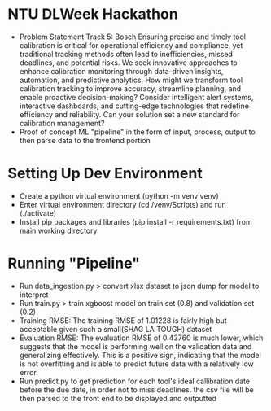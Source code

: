# NTU DLWeek Hackathon 

- Problem Statement Track 5: Bosch
Ensuring precise and timely tool calibration is critical for operational efficiency and compliance, yet traditional tracking methods often lead to inefficiencies, missed deadlines, and potential risks. We seek innovative approaches to enhance calibration monitoring through data-driven insights, automation, and predictive analytics.
How might we transform tool calibration tracking to improve accuracy, streamline planning, and enable proactive decision-making? Consider intelligent alert systems, interactive dashboards, and cutting-edge technologies that redefine efficiency and reliability.
Can your solution set a new standard for calibration management?
- Proof of concept ML "pipeline" in the form of input, process, output to then parse data to the frontend portion

# Setting Up Dev Environment

- Create a python virtual environment (python -m venv venv)
- Enter virtual environment directory (cd /venv/Scripts) and run (./activate)
- Install pip packages and libraries (pip install -r requirements.txt) from main working directory 

# Running "Pipeline"

- Run data_ingestion.py > convert xlsx dataset to json dump for model to interpret
- Run train.py > train xgboost model on train set (0.8) and validation set (0.2) 
- Training RMSE: The training RMSE of 1.01228 is fairly high but acceptable given such a small(SHAG LA TOUGH) dataset
- Evaluation RMSE: The evaluation RMSE of 0.43760 is much lower, which suggests that the model is performing well on the validation data and generalizing effectively. This is a positive sign, indicating that the model is not overfitting and is able to predict future data with a relatively low error.
- Run predict.py to get prediction for each tool's ideal callibration date before the due date, in order not to miss deadlines. the csv file will be then parsed to the front end to be displayed and outputted
